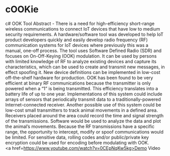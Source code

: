 # cOOKie
c# OOK Tool
	Abstract - There is a need for high-efficiency short-range wireless communications to connect IoT devices that have low to medium security requirements.  A hardware/software tool was developed to help IoT product developers quickly and easily develop radio frequency (RF) communication systems for IoT devices where previously this was a manual, one-off process. The tool uses Software Defined Radio (SDR) and focuses on On-Off-Keying (OOK) modulation. It can be used by persons with limited knowledge of RF to analyze existing devices and capture its characteristics, which can be used to create and transmit new messages, in effect spoofing it. New device definitions can be implemented in low-cost off-the-shelf hardware for production. OOK has been found to be very efficient at binary RF communications because the transmitter is only powered when a “1” is being transmitted. This efficiency translates into a battery life of up to one year. Implementations of this system could include arrays of sensors that periodically transmit data to a traditionally-powered Internet-connected receiver. Another possible use of this system could be low-cost small transmitters to track animal movements in a defined area. Receivers placed around the area could record the time and signal strength of the transmissions. Software would be used to analyze the data and plot the animal’s movements. Because the RF transmissions have a specific range, the opportunity to intercept, modify or spoof communications would be limited. For sensitive data, rolling codes and/or public/private key encryption could be used for encoding before modulating with OOK.<br>
	<a href=https://www.youtube.com/watch?v=0CEpNqKw5kg>Demo Video</a>

